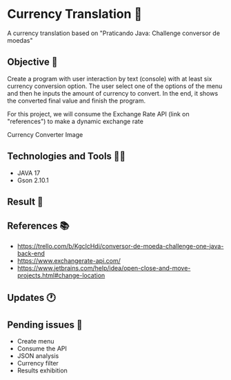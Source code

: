 # Currency Translation 🚩

A currency translation based on "Praticando Java: Challenge conversor de moedas"

## Objective 📜

Create a program with user interaction by text (console) with at least six currency conversion option. The user select one of the options of the menu and then he inputs the amount of currency to convert. In the end, it shows the converted final value and finish the program. 

For this project, we will consume the Exchange Rate API (link on "references") to make a dynamic exchange rate

Currency Converter Image


## Technologies and Tools 👨‍💻

- JAVA 17
- Gson 2.10.1

## Result 🎁

## References 📚

- https://trello.com/b/KgclcHdi/conversor-de-moeda-challenge-one-java-back-end
- https://www.exchangerate-api.com/
- https://www.jetbrains.com/help/idea/open-close-and-move-projects.html#change-location

## Updates 🕐

## Pending issues 🚨

- Create menu
- Consume the API
- JSON analysis
- Currency filter
- Results exhibition